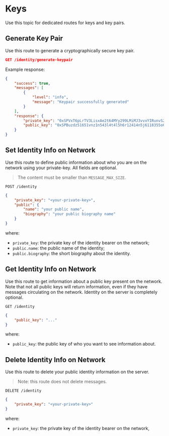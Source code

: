 # Keys

Use this topic for dedicated routes for keys and key pairs.

## Generate Key Pair

Use this route to generate a cryptographically secure key pair.

```json
GET /identity/generate-keypair
```

Example response:

```json
{
	"success": true,
	"messages": [
		{
			"level": "info",
			"message": "Keypair successfully generated"
		}
	],
	"response": {
		"private_key": "0xSPVxT6pLrTV3LisxAe2t64MYy299LMiMJ3vvxYIRunvS2RZE0j2ODuJDhIBArt+FBYDfOrzQVfQN+Lj+VViFoLuzb9qmpYWxAcndKb5q7Vh\/2uYD+3YzOj4i9eNCxXnnk6e+aweWExxsFI9ZnEfRH8UHa44b55sf6ztNMm6blCvoU6Kx+d85gfPXHgK9S++RhaowlPkXwk8imWSMkEOOC7Yc66dnDtIRn6DmXDVvFXKDwuoSf7Gnu6dsBu0k02N9D+t+IdxIZ+yw2msAjnQWHgglrZ9x90JIC3bAUsYfLdvv3gkSZBWFuU2XzSmB3I0QsrRsKheKha1X78nlgDNExv0Qg==",
		"public_key": "0xSPBuzdz51651vnz1n543l4t4l5h6r12414n5j6118355o6d0z4b71142z3r4u421m79"
	}
}
```

## Set Identity Info on Network

Use this route to define public information about who you are on the network using your private-key. All fields are optional.

> The content must be smaller than `MESSAGE_MAX_SIZE`.

    POST /identity

```json
{
	"private_key": "<your-private-key>",
	"public": {
		"name": "your public name",
		"biography": "your public biography name"
	}
}
```

where:
- `private_key`: the private key of the identity bearer on the network;
- `public.name`: the public name of the identity;
- `public.biography`: the short biography about the identity.

## Get Identity Info on Network

Use this route to get information about a public key present on the network. Note that not all public keys will return information, even if they have messages circulating on the network. Identity on the server is completely optional.

    GET /identity

```json
{
	"public_key": "..."
}
```

where:
- `public_key`: the public key of who you want to see information about.

## Delete Identity Info on Network

Use this route to delete your public identity information on the server.

> Note: this route does not delete messages.

    DELETE /identity

```json
{
	"private_key": "<your-private-key>"
}
```

where:
- `private_key`: the private key of the identity bearer on the network,
